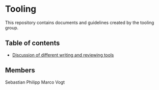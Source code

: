 # Tooling

This repository contains documents and guidelines created by the tooling group.


## Table of contents
* [Discussion of different writing and reviewing tools](WritingAndReviewingTools.md)



## Members
Sebastian Philipp
Marco Vogt